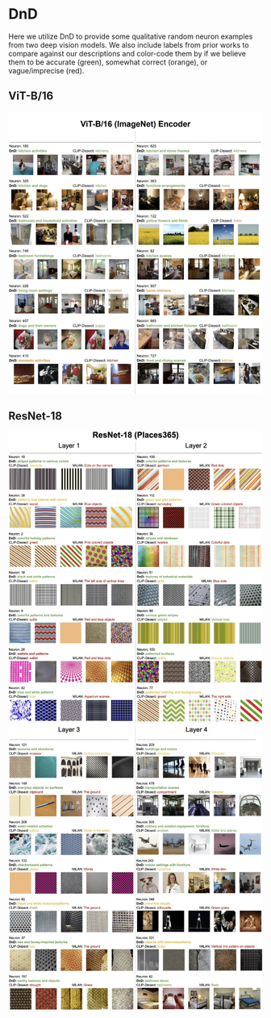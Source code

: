 # DnD

Here we utilize DnD to provide some qualitative random neuron examples from two deep vision models. We also include labels from prior works to compare against our descriptions and color-code them by if we believe them to be accurate (green), somewhat correct (orange), or vague/imprecise (red).

## ViT-B/16
<p align="center">
<img src="imgs/ViTB16_examples.jpg" alt="ViTB16" width="700"/>
</p>

## ResNet-18
<p align="center">
<img src="imgs/resnet18_layer_1_2_qualitative.jpg" alt="resnet18_layer_1_2" width="700"/>
<img src="imgs/resnet18_layer_3_4_qualitative.jpg" alt="resnet18_layer_1_2" width="700"/>
</p>
